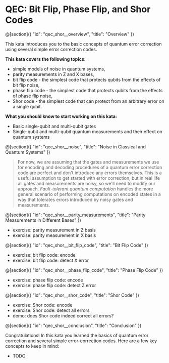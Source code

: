 # QEC: Bit Flip, Phase Flip, and Shor Codes

@[section]({
    "id": "qec_shor__overview",
    "title": "Overview"
})

This kata introduces you to the basic concepts of quantum error correction using several simple error correction codes.

**This kata covers the following topics:**

- simple models of noise in quantum systems,
- parity measurements in Z and X bases,
- bit flip code - the simplest code that protects qubits from the effects of bit flip noise,
- phase flip code - the simplest code that protects qubits from the effects of phase flip noise,
- Shor code - the simplest code that can protect from an arbitrary error on a single qubit.

**What you should know to start working on this kata:**

- Basic single-qubit and multi-qubit gates
- Single-qubit and multi-qubit quantum measurements and their effect on quantum systems

@[section]({
    "id": "qec_shor__noise",
    "title": "Noise in Classical and Quantum Systems"
})



> For now, we are assuming that the gates and measurements we use for encoding and decoding procedures of a quantum error correction code are perfect and don't introduce any errors themselves. This is a useful assumption to get started with error correction, but in real life all gates and measurements are noisy, so we'll need to modify our approach. 
> *Fault-tolerant quantum computation* handles the more general scenario of performing computations on encoded states in a way that tolerates errors introduced by noisy gates and measurements.


@[section]({
    "id": "qec_shor__parity_measurements",
    "title": "Parity Measurements in Different Bases"
})

- exercise: parity measurement in Z basis
- exercise: parity measurement in X basis


@[section]({
    "id": "qec_shor__bit_flip_code",
    "title": "Bit Flip Code"
})

- exercise: bit flip code: encode
- exercise: bit flip code: detect X error

@[section]({
    "id": "qec_shor__phase_flip_code",
    "title": "Phase Flip Code"
})

- exercise: phase flip code: encode
- exercise: phase flip code: detect Z error


@[section]({
    "id": "qec_shor__shor_code",
    "title": "Shor Code"
})

- exercise: Shor code: encode
- exercise: Shor code: detect all errors
- demo: does Shor code indeed correct all errors?


@[section]({
    "id": "qec_shor__conclusion",
    "title": "Conclusion"
})

Congratulations! In this kata you learned the basics of quantum error correction and several simple error-correction codes.
Here are a few key concepts to keep in mind:

- TODO
